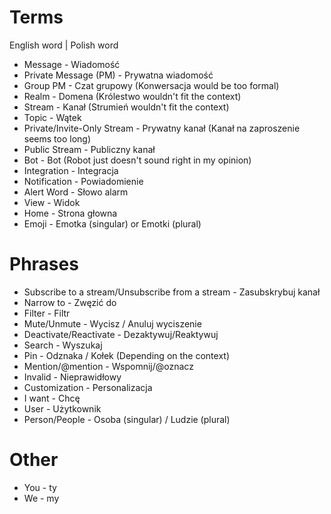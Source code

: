 # Terms
English word | Polish word 

* Message - Wiadomość
* Private Message (PM) - Prywatna wiadomość
* Group PM - Czat grupowy (Konwersacja would be too formal)
* Realm - Domena (Królestwo wouldn't fit the context)
* Stream - Kanał (Strumień wouldn't fit the context)
* Topic - Wątek 
* Private/Invite-Only Stream - Prywatny kanał (Kanał na zaproszenie seems too long)
* Public Stream - Publiczny kanał
* Bot - Bot (Robot just doesn't sound right in my opinion)
* Integration  - Integracja
* Notification - Powiadomienie
* Alert Word - Słowo alarm
* View - Widok
* Home - Strona głowna
* Emoji - Emotka (singular) or Emotki (plural)

# Phrases

* Subscribe to a stream/Unsubscribe from a stream - Zasubskrybuj kanał
* Narrow to - Zwęzić do
* Filter - Filtr
* Mute/Unmute - Wycisz / Anuluj wyciszenie
* Deactivate/Reactivate - Dezaktywuj/Reaktywuj
* Search - Wyszukaj
* Pin - Odznaka / Kołek (Depending on the context)
* Mention/@mention - Wspomnij/@oznacz
* Invalid - Nieprawidłowy 
* Customization - Personalizacja 
* I want - Chcę 
* User - Użytkownik 
* Person/People - Osoba (singular) / Ludzie (plural)

# Other

* You - ty
* We - my


